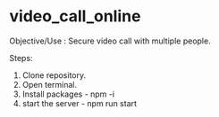 # video_call_online

Objective/Use : Secure video call with multiple people.

Steps:
1. Clone repository.
2. Open terminal.
3. Install packages - npm -i
4. start the server - npm run start
